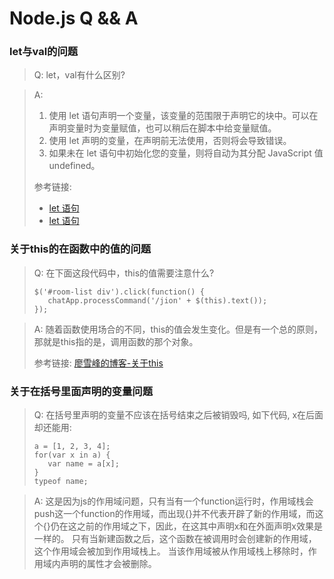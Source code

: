 Node.js Q && A
===

### let与val的问题

> Q: let，val有什么区别?

> A:
> 1. 使用 let 语句声明一个变量，该变量的范围限于声明它的块中。可以在声明变量时为变量赋值，也可以稍后在脚本中给变量赋值。  
> 2. 使用 let 声明的变量，在声明前无法使用，否则将会导致错误。
> 3. 如果未在 let 语句中初始化您的变量，则将自动为其分配 JavaScript 值 undefined。
>
> 参考链接:
> * [let 语句](https://msdn.microsoft.com/library/dn263046(v=vs.94).aspx)
> * [let 语句](https://developer.mozilla.org/zh-CN/docs/Web/JavaScript/Reference/Statements/let)

### 关于this的在函数中的值的问题

> Q: 在下面这段代码中，this的值需要注意什么?
> ```
> $('#room-list div').click(function() {
>    chatApp.processCommand('/jion' + $(this).text());
> });
> ```

> A: 随着函数使用场合的不同，this的值会发生变化。但是有一个总的原则，那就是this指的是，调用函数的那个对象。
> 
> 参考链接: [廖雪峰的博客-关于this](http://www.ruanyifeng.com/blog/2010/04/using_this_keyword_in_javascript.html)

### 关于在括号里面声明的变量问题

> Q: 在括号里声明的变量不应该在括号结束之后被销毁吗, 如下代码, x在后面却还能用:
>```
> a = [1, 2, 3, 4];
> for(var x in a) {
>    var name = a[x];
> } 
> typeof name;
>```

> A: 这是因为js的作用域问题，只有当有一个function运行时，作用域栈会push这一个function的作用域，而出现{}并不代表开辟了新的作用域，而这个{}仍在这之前的作用域之下，因此，在这其中声明x和在外面声明x效果是一样的。
> 只有当新建函数之后，这个函数在被调用时会创建新的作用域，这个作用域会被加到作用域栈上。
> 当该作用域被从作用域栈上移除时，作用域内声明的属性才会被删除。